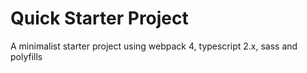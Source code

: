 # Quick Starter Project
A minimalist starter project using webpack 4, typescript 2.x, sass and polyfills
